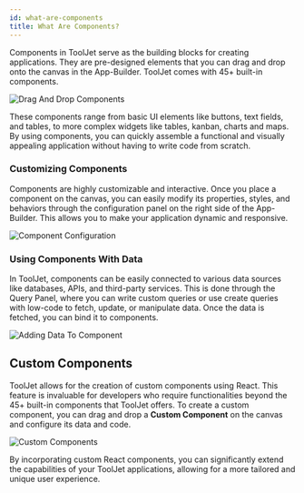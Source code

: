 ```yaml
---
id: what-are-components
title: What Are Components?
---
```


Components in ToolJet serve as the building blocks for creating applications. They are pre-designed elements that you can drag and drop onto the canvas in the App-Builder. ToolJet comes with 45+ built-in components. 

<div style={{textAlign: 'center'}}>
    <img style={{padding: '10px', marginBottom:'15px'}} className="screenshot-full" src="/img/tooljet-concepts/what-are-components/drag-drop-components.gif" alt="Drag And Drop Components" />
</div>

These components range from basic UI elements like buttons, text fields, and tables, to more complex widgets like tables, kanban, charts and maps. By using components, you can quickly assemble a functional and visually appealing application without having to write code from scratch.


### Customizing Components

Components are highly customizable and interactive. Once you place a component on the canvas, you can easily modify its properties, styles, and behaviors through the configuration panel on the right side of the App-Builder. This allows you to make your application dynamic and responsive. 

<div style={{textAlign: 'center'}}>
    <img style={{padding: '10px'}} className="screenshot-full" src="/img/tooljet-concepts/what-are-components/component-config.gif" alt="Component Configuration" />
</div>

### Using Components With Data

In ToolJet, components can be easily connected to various data sources like databases, APIs, and third-party services. This is done through the Query Panel, where you can write custom queries or use create queries with low-code to fetch, update, or manipulate data. Once the data is fetched, you can bind it to components. 

<div style={{textAlign: 'center'}}>
    <img style={{padding: '10px'}} className="screenshot-full" src="/img/tooljet-concepts/what-are-components/adding-data-to-component.png" alt="Adding Data To Component" />
</div>

## Custom Components

ToolJet allows for the creation of custom components using React. This feature is invaluable for developers who require functionalities beyond the 45+ built-in components that ToolJet offers. To create a custom component, you can drag and drop a **Custom Component** on the canvas and configure its data and code. 

<div style={{textAlign: 'center'}}>
    <img style={{padding: '10px', marginBottom:'15px'}} className="screenshot-full" src="/img/tooljet-concepts/what-are-components/custom-components.png" alt="Custom Components" />
</div>

By incorporating custom React components, you can significantly extend the capabilities of your ToolJet applications, allowing for a more tailored and unique user experience. 




